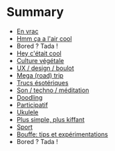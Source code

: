 # Summary

* [En vrac](README.md)
* [Hmm ça a l'air cool](chapter1.md)
* Bored ? Tada !
* [Hey c'était cool](trucs-qui-mont-marque.md)
* [Culture végétale](micro-fermes.md)
* [UX / design / boulot](studio-design.md)
* [Mega \(road\) trip](mega-road-trip.md)
* [Trucs ésotériques](signes-des-astres.md)
* [Son / techno / méditation](musique-technologie-meditation.md)
* [Doodling](doodling-what-people-say.md)
* [Participatif](cooperative.md)
* [Ukulele](ukulele.md)
* [Plus simple, plus kiffant](minimalisme.md)
* [Sport](raw-sport.md)
* [Bouffe: tips et expérimentations](cuisine.md)
* Bored ? Tada !

